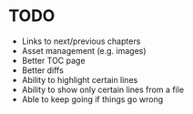 # TODO

* Links to next/previous chapters
* Asset management (e.g. images)
* Better TOC page
* Better diffs
* Ability to highlight certain lines
* Ability to show only certain lines from a file
* Able to keep going if things go wrong
